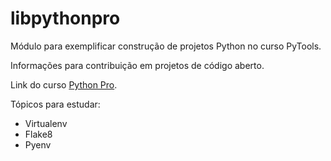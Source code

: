 # libpythonpro
 Módulo para exemplificar construção de projetos Python no curso PyTools.

Informações para contribuição em projetos de código aberto.

Link do curso [Python Pro](https://www.python.pro.br).

Tópicos para estudar:
* Virtualenv
* Flake8
* Pyenv
